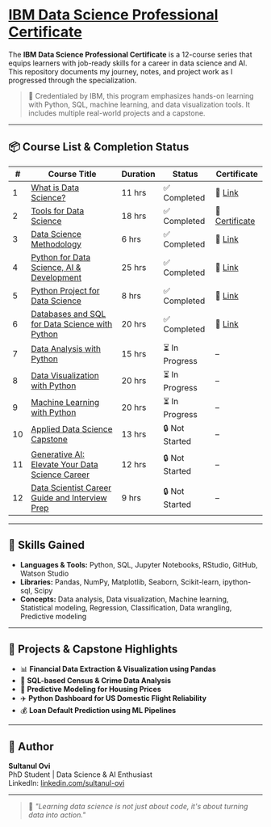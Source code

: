 # [IBM Data Science Professional Certificate](https://www.coursera.org/professional-certificates/ibm-data-science) 


The **IBM Data Science Professional Certificate** is a 12-course series that equips learners with job-ready skills for a career in data science and AI. This repository documents my journey, notes, and project work as I progressed through the specialization.

> 📜 Credentialed by IBM, this program emphasizes hands-on learning with Python, SQL, machine learning, and data visualization tools. It includes multiple real-world projects and a capstone.

---

## 📦 Course List & Completion Status

| #  | Course Title                                                                 | Duration | Status         | Certificate |
|----|------------------------------------------------------------------------------|----------|----------------|-------------|
| 1  | [What is Data Science?](https://coursera.org/learn/what-is-datascience)     | 11 hrs   | ✅ Completed    | 🔗 [Link](#) |
| 2  | [Tools for Data Science](https://coursera.org/learn/open-source-tools-for-data-science) | 18 hrs   | ✅ Completed    | 🔗 [Certificate](#) |
| 3  | [Data Science Methodology](https://coursera.org/learn/data-science-methodology) | 6 hrs    | ✅ Completed    | 🔗 [Link](#) |
| 4  | [Python for Data Science, AI & Development](https://coursera.org/learn/python-for-applied-data-science-ai) | 25 hrs   | ✅ Completed    | 🔗 [Link](#) |
| 5  | [Python Project for Data Science](https://coursera.org/learn/python-project-for-data-science) | 8 hrs    | ✅ Completed    | 🔗 [Link](#) |
| 6  | [Databases and SQL for Data Science with Python](https://coursera.org/learn/sql-data-science) | 20 hrs   | ✅ Completed    | 🔗 [Link](#) |
| 7  | [Data Analysis with Python](https://coursera.org/learn/data-analysis-with-python) | 15 hrs   | ⏳ In Progress  | –           |
| 8  | [Data Visualization with Python](https://coursera.org/learn/python-for-data-visualization) | 20 hrs   | ⏳ In Progress  | –           |
| 9  | [Machine Learning with Python](https://coursera.org/learn/machine-learning-with-python) | 20 hrs   | ⏳ In Progress  | –           |
| 10 | [Applied Data Science Capstone](https://coursera.org/learn/applied-data-science-capstone) | 13 hrs   | 🔒 Not Started  | –           |
| 11 | [Generative AI: Elevate Your Data Science Career](https://coursera.org/learn/generative-ai-data-science) | 12 hrs   | 🔒 Not Started  | –           |
| 12 | [Data Scientist Career Guide and Interview Prep](https://coursera.org/learn/data-scientist-interview-prep) | 9 hrs    | 🔒 Not Started  | –           |

---

## 💼 Skills Gained

- **Languages & Tools:** Python, SQL, Jupyter Notebooks, RStudio, GitHub, Watson Studio  
- **Libraries:** Pandas, NumPy, Matplotlib, Seaborn, Scikit-learn, ipython-sql, Scipy  
- **Concepts:** Data analysis, Data visualization, Machine learning, Statistical modeling, Regression, Classification, Data wrangling, Predictive modeling

---

## 🚀 Projects & Capstone Highlights

- 📊 **Financial Data Extraction & Visualization using Pandas**
- 🧮 **SQL-based Census & Crime Data Analysis**
- 🏡 **Predictive Modeling for Housing Prices**
- ✈️ **Python Dashboard for US Domestic Flight Reliability**
- 💰 **Loan Default Prediction using ML Pipelines**

---

## 📇 Author

**Sultanul Ovi**  
PhD Student | Data Science & AI Enthusiast  
LinkedIn: [linkedin.com/sultanul-ovi](https://www.linkedin.com/in/md-sultanul-islam-ovi/)

---

> 💬 _"Learning data science is not just about code, it's about turning data into action."_